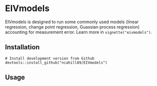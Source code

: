 # EIVmodels 


EIVmodels is designed to run some commonly used models (linear regression, change point regression, Guassian process regression) accounting for measurement error. Learn more in `vignette("eivmodels")`.

## Installation


```
# Install development version from Github
devtools::install_github("ncahill89/EIVmodels")
```



## Usage

